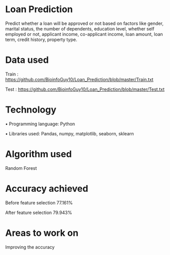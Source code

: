 # Loan Prediction
Predict whether a loan will be approved or not based on factors like gender, marital status, the number of dependents, education level, whether self employed or not, applicant income, co-applicant income, loan amount, loan term, credit history, property type.

# Data used
Train : https://github.com/BioinfoGuy10/Loan_Prediction/blob/master/Train.txt

Test : https://github.com/BioinfoGuy10/Loan_Prediction/blob/master/Test.txt

# Technology
•	Programming language: Python

•	Libraries used: Pandas, numpy, matplotlib, seaborn, sklearn

# Algorithm used
Random Forest

# Accuracy achieved
Before feature selection
77.161%

After feature selection
79.943%

# Areas to work on
Improving the accuracy
